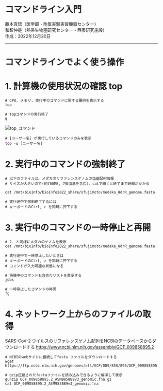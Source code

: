 # コマンドライン入門
藤本真悟（医学部・附属実験実習機器センター）  
和智仲是（熱帯生物圏研究センター・西表研究施設）  
作成：2022年12月20日
___

# コマンドラインでよく使う操作

# 1. 計算機の使用状況の確認 top

```
# CPU, メモリ, 実行中のコマンドに関する要約を表示する
top

# topコマンドの実行終了 
q 
```

![top_コマンド](https://user-images.githubusercontent.com/96465701/208613308-e2bdeeb9-fcc2-405e-8e2d-975dbd8df2f9.PNG)

```
# [ユーザー名] が実行しているコマンドのみを表示
top -u [ユーザー名]
```

# 2. 実行中のコマンドの強制終了

```
# 以下のファイルは、メダカのリファレンスゲノムの塩基配列情報
# サイズが大きいので(約700MB, 7億塩基を含む)、catで開くと終了まで時間がかかる

cat /mnt/bioInfo/bioInfo2022_share/sfujimoto/medaka_HdrR_genome.fasta

# 実行途中で強制終了するには
# キーボードのCtrl, c を同時に押下する

```

# 3. 実行中のコマンドの一時停止と再開

```
# 2. と同様にメダカのゲノムを表示
cat /mnt/bioInfo/bioInfo2022_share/sfujimoto/medaka_HdrR_genome.fasta

# 実行途中で一時停止したいときは
# キーボードのCtrl, z を同時に押下する
# コマンドが入力可能な状態になる

# 待機中のコマンドも含めたリストを表示する
jobs

# 一時停止したコマンドの再開
fg

```

# 4. ネットワーク上からのファイルの取得

SARS-CoV-2 ウイルスのリファレンスゲノム配列をNCBIのデータベースからダウンロードする
https://www.ncbi.nlm.nih.gov/assembly/GCF_009858895.2

```
# NCBIのwebサイトに接続してfasta ファイルをダウンロードする
wget https://ftp.ncbi.nlm.nih.gov/genomes/all/GCF/009/858/895/GCF_009858895.2_ASM985889v3/GCF_009858895.2_ASM985889v3_genomic.fna.gz

# gzip圧縮されたfastaファイルを読み込みできるように解凍して表示
gunzip GCF_009858895.2_ASM985889v3_genomic.fna.gz
cat GCF_009858895.2_ASM985889v3_genomic.fna

```





